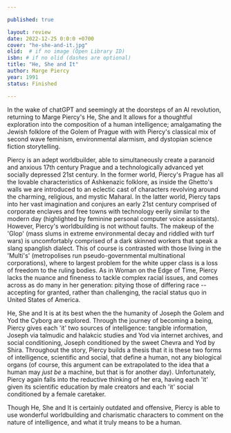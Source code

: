 ```yaml
---

published: true

layout: review
date: 2022-12-25 0:0:0 +0700
cover: "he-she-and-it.jpg"
olid:  # if no image (Open Library ID)
isbn: # if no olid (dashes are optional)
title: "He, She and It"
author: Marge Piercy
year: 1991
status: Finished 

---
```


In the wake of chatGPT and seemingly at the doorsteps of an AI revolution, returning to Marge Piercy's He, She and It allows for a thoughtful exploration into the composition of a human intelligence; amalgamating the Jewish folklore of the Golem of Prague with with Piercy's classical mix of second wave feminism, environmental alarmism, and dystopian science fiction storytelling.

Piercy is an adept worldbuilder, able to simultaneously create a paranoid and anxious 17th century Prague and a technologically advanced yet socially depressed 21st century. In the former world, Piercy's Prague has all the lovable characteristics of Ashkenazic folklore, as inside the Ghetto's walls we are introduced to an eclectic cast of characters revolving around the charming, religious, and mystic Maharal. In the latter world, Piercy taps into her vast imagination and conjures an early 21st century comprised of corporate enclaves and free towns with technology eerily similar to the modern day (highlighted by feminine personal computer voice assistants). However, Piercy's worldbuilding is not without faults. The makeup of the 'Glop' (mass slums in extreme environmental decay and riddled with turf wars) is uncomfortably comprised of a dark skinned workers that speak a slang spanglish  dialect. This of course is contrasted with those living in the 'Multi's' (metropolises run pseudo-governmental multinational corporations), where to largest problem for the white upper class is a loss of freedom to the ruling bodies. As in Woman on the Edge of Time, Piercy lacks the nuance and fineness to tackle complex racial issues, and comes across as do many in her generation: pitying those of differing race -- accepting for granted, rather than challenging, the racial status quo in United States of America.

He, She and It is at its best when the the humanity of Joseph the Golem and Yod the Cyborg are explored. Through the journey of becoming a being, Piercy gives each 'it' two sources of intelligence: tangible information, Joseph via talmudic and halakcic studies and Yod via internet archives, and social conditioning, Joseph conditioned by the sweet Chevra and Yod by Shira. Throughout the story, Piercy builds a thesis that it is these two forms of intelligence, scientific and social, that define a human, not any biological organs (of course, this argument can be extrapolated to the idea that a human may *just be* a machine, but that is for another day). Unfortunately, Piercy again falls into the reductive thinking of her era, having each 'it' given its scientific education by male creators and each 'it' social conditioned by a female caretaker. 

Though He, She and It is certainly outdated and offensive, Piercy is able to use wonderful worldbuilding and charismatic characters to comment on the nature of intelligence, and what it truly means to be a human.